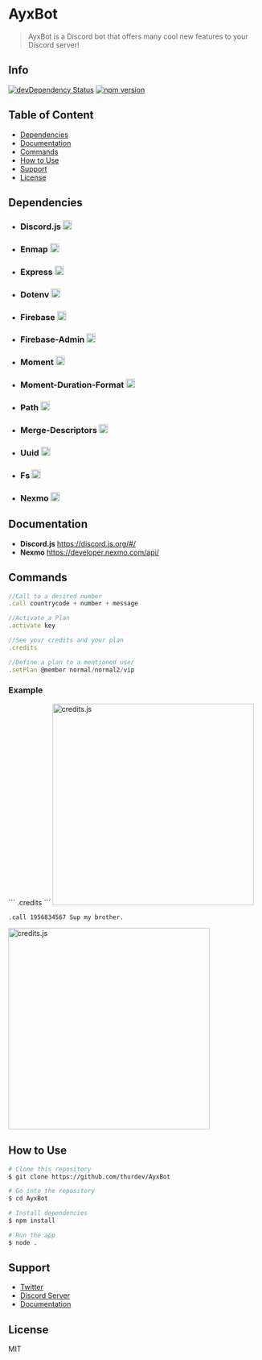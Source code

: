 # AyxBot

> AyxBot is a Discord bot that offers many cool new features to your Discord server!

## Info

[![devDependency Status](https://img.shields.io/david/dev/twbs/bootstrap.svg)](https://david-dm.org/twbs/bootstrap?type=dev)
[![npm version](https://badge.fury.io/js/node.svg)](https://badge.fury.io/js/node)

## Table of Content

- [Dependencies](#dependencies)
- [Documentation](#documentation)
- [Commands](#commands)
- [How to Use](#howtouse)
- [Support](#support)
- [License](#license)


## Dependencies

- <h3>Discord.js <a href="https://badge.fury.io/js/discord.js"><img src="https://badge.fury.io/js/discord.js.svg" alt="npm version" height="18"></a></h3>
- <h3>Enmap <a href="https://badge.fury.io/js/enmap"><img src="https://badge.fury.io/js/enmap.svg" alt="npm version" height="18"></a></h3>
- <h3>Express <a href="https://badge.fury.io/js/express"><img src="https://badge.fury.io/js/express.svg" alt="npm version" height="18"></a></h3>
- <h3>Dotenv <a href="https://badge.fury.io/js/dotenv"><img src="https://badge.fury.io/js/dotenv.svg" alt="npm version" height="18"></a></h3>
- <h3>Firebase <a href="https://badge.fury.io/js/firebase"><img src="https://badge.fury.io/js/firebase.svg" alt="npm version" height="18"></a></h3>
- <h3>Firebase-Admin <a href="https://badge.fury.io/js/firebase-admin"><img src="https://badge.fury.io/js/firebase-admin.svg" alt="npm version" height="18"></a></h3>
- <h3>Moment <a href="https://badge.fury.io/js/moment"><img src="https://badge.fury.io/js/moment.svg" alt="npm version" height="18"></a></h3>
- <h3>Moment-Duration-Format <a href="https://badge.fury.io/js/moment-duration-format"><img src="https://badge.fury.io/js/moment-duration-format.svg" alt="npm version" height="18"></a></h3>
- <h3>Path <a href="https://badge.fury.io/js/path"><img src="https://badge.fury.io/js/path.svg" alt="npm version" height="18"></a></h3>
- <h3>Merge-Descriptors <a href="https://badge.fury.io/js/merge-descriptors"><img src="https://badge.fury.io/js/merge-descriptors.svg" alt="npm version" height="18"></a></h3>
- <h3>Uuid <a href="https://badge.fury.io/js/uuid"><img src="https://badge.fury.io/js/uuid.svg" alt="npm version" height="18"></a></h3>
- <h3>Fs <a href="https://badge.fury.io/js/fs"><img src="https://badge.fury.io/js/fs.svg" alt="npm version" height="18"></a></h3>
- <h3>Nexmo <a href="https://badge.fury.io/js/nexmo"><img src="https://badge.fury.io/js/nexmo.svg" alt="npm version" height="18"></a></h3>

## Documentation

- **Discord.js** https://discord.js.org/#/
- **Nexmo** https://developer.nexmo.com/api/

## Commands

```js
//Call to a desired number 
.call countrycode + number + message 

//Activate a Plan 
.activate key

//See your credits and your plan
.credits

//Define a plan to a mentioned user
.setPlan @member normal/normal2/vip
```

<h3>Example</h3>
```
.credits
```
  <img src="http://thursrc.tk/gnc86.png" alt="credits.js" width="400">

```
.call 1956834567 Sup my brother.
```
  <img src="http://thursrc.tk/p2da3.png" alt="credits.js" width="400">


## How to Use

```bash
# Clone this repository
$ git clone https://github.com/thurdev/AyxBot

# Go into the repository
$ cd AyxBot

# Install dependencies
$ npm install

# Run the app
$ node .
```

## Support

- [Twitter](https://twitter.com/thurdev)
- [Discord Server](https://discord.gg/vzMQvkw)
- [Documentation](#documentation)

## License

MIT
